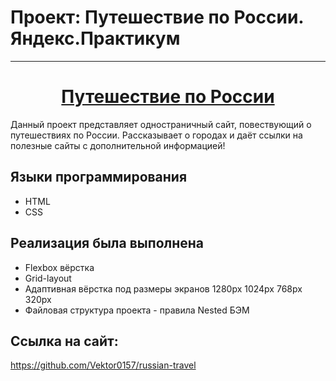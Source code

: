 # Проект: Путешествие по России. Яндекс.Практикум
---
 **<h1 align="center"><a href="http://Vektor0157.github.io/russian-travel/index.html">Путешествие по России</a></h1>**

Данный проект представляет одностраничный сайт, повествующий о путешествиях по России. Рассказывает о городах и даёт ссылки на полезные сайты с дополнительной информацией! 

## Языки программирования
* HTML
* CSS

## Реализация была выполнена
* Flexbox вёрстка
* Grid-layout
* Адаптивная вёрстка под размеры экранов 1280px 1024px 768px 320px
* Файловая структура проекта - правила Nested БЭМ

## Ссылка на сайт:
https://github.com/Vektor0157/russian-travel